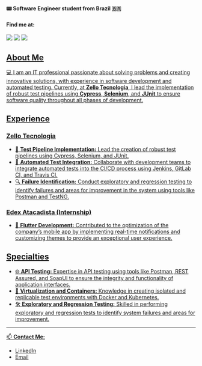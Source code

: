 **📟 Software Engineer student from Brazil 🇧🇷**


#### Find me at:
<div> 
  <a href="https://instagram.com/jaolimadev" target="_blank"><img src="https://img.shields.io/badge/-Instagram-%23E4405F?style=for-the-badge&logo=instagram&logoColor=white" target="_blank"></a>
 	 <a href="https://www.linkedin.com/in/jaolima/" target="_blank"><img src="https://img.shields.io/badge/-LinkedIn-%230077B5?style=for-the-badge&logo=linkedin&logoColor=white" target="_blank"></a> 
  <a href = "mailto:contato@jaolima.com"><img src="https://img.shields.io/badge/-Gmail-%23333?style=for-the-badge&logo=gmail&logoColor=white" target="_blank"</a>
</div>



## About Me

💻 I am an IT professional passionate about solving problems and creating innovative solutions, with experience in software development and automated testing. Currently, at **Zello Tecnologia**, I lead the implementation of robust test pipelines using **Cypress**, **Selenium**, and **JUnit** to ensure software quality throughout all phases of development.

## Experience

### Zello Tecnologia

- 🚀 **Test Pipeline Implementation:** Lead the creation of robust test pipelines using Cypress, Selenium, and JUnit.
- 🤝 **Automated Test Integration:** Collaborate with development teams to integrate automated tests into the CI/CD process using Jenkins, GitLab CI, and Travis CI.
- 🔍 **Failure Identification:** Conduct exploratory and regression testing to identify failures and areas for improvement in the system using tools like Postman and TestNG.

### Edex Atacadista (Internship)

- 📱 **Flutter Development:** Contributed to the optimization of the company’s mobile app by implementing real-time notifications and customizing themes to provide an exceptional user experience.

## Specialties

- 🌐 **API Testing:** Expertise in API testing using tools like Postman, REST Assured, and SoapUI to ensure the integrity and functionality of application interfaces.
- 🧪 **Virtualization and Containers:** Knowledge in creating isolated and replicable test environments with Docker and Kubernetes.
- 🛠️ **Exploratory and Regression Testing:** Skilled in performing exploratory and regression tests to identify system failures and areas for improvement.

---

📫 **Contact Me:**  
- [LinkedIn](https://www.linkedin.com/in/yourprofile)
- [Email](mailto:contato@jaolima.com)

